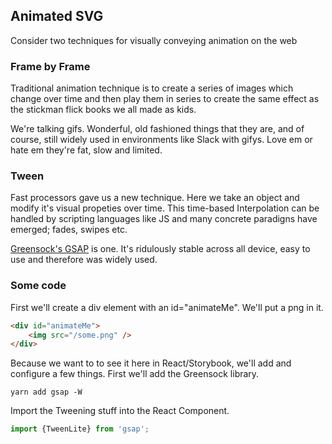 ## Animated SVG

Consider two techniques for visually conveying animation on the web

### Frame by Frame

Traditional animation technique is to create a series of images which change over time and then play them in series to create the same effect as the stickman flick books we all made as kids.

We're talking gifs. Wonderful, old fashioned things that they are, and of course, still widely used in environments like Slack with gifys. Love em or hate em they're fat, slow and limited.

<!-- ![wombat](https://firebasestorage.googleapis.com/v0/b/docsify-react.appspot.com/o/wombat.gif?alt=media&token=7eeb3859-990a-4fa7-aeae-4704e23590fe) -->

### Tween

Fast processors gave us a new technique. Here we take an object and modify it's visual propeties over time. This time-based Interpolation can be handled by scripting languages like JS and many concrete paradigns have emerged; fades, swipes etc.

[Greensock's GSAP](https://greensock.com/gsap) is one. It's ridulously stable across all device, easy to use and therefore was widely used.

### Some code

First we'll create a div element with an id="animateMe". We'll put a png in it.

```html
<div id="animateMe">
    <img src="/some.png" />
</div>
```

Because we want to to see it here in React/Storybook, we'll add and configure a few things. First we'll add the Greensock library. 

```shell
yarn add gsap -W
```
Import the Tweening stuff into the React Component.

```javascript
import {TweenLite} from 'gsap';
```

